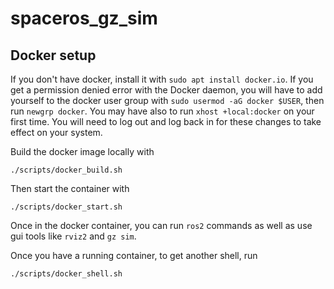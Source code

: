 # spaceros_gz_sim

## Docker setup
If you don't have docker, install it with `sudo apt install docker.io`. If you get a permission denied error with the Docker daemon, you will have to add yourself to the docker user group with `sudo usermod -aG docker $USER`, then run `newgrp docker`. You may have also to run `xhost +local:docker` on your first time. You will need to log out and log back in for these changes to take effect on your system.

Build the docker image locally with

`./scripts/docker_build.sh`

Then start the container with

`./scripts/docker_start.sh`

Once in the docker container, you can run `ros2` commands as well as use gui tools like `rviz2` and `gz sim`.

Once you have a running container, to get another shell, run 

`./scripts/docker_shell.sh`
